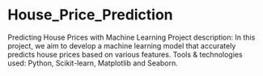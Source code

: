# House_Price_Prediction
Predicting House Prices with Machine Learning
Project description: In this project, we aim to develop a machine learning model that accurately predicts
house prices based on various features.
Tools & technologies used: Python, Scikit-learn, Matplotlib and Seaborn.
